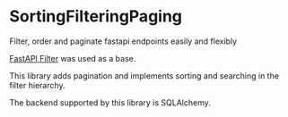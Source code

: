 # SortingFilteringPaging
Filter, order and paginate fastapi endpoints easily and flexibly

[FastAPI Filter](https://fastapi-filter.netlify.app/) was used as a base. 

This library adds pagination and implements sorting and searching in the filter hierarchy.

The backend supported by this library is SQLAlchemy.
